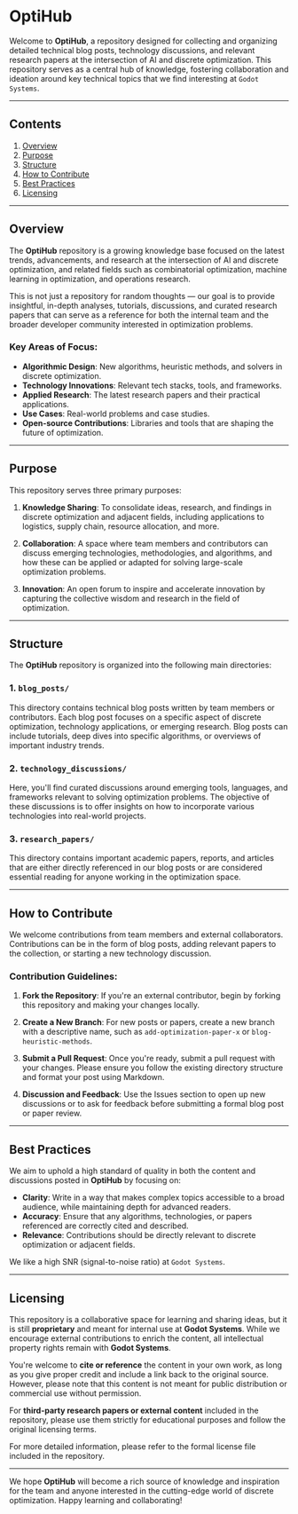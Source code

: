 # OptiHub

Welcome to **OptiHub**, a repository designed for collecting and organizing detailed technical blog posts, technology discussions, and relevant research papers at the intersection of AI and discrete optimization. This repository serves as a central hub of knowledge, fostering collaboration and ideation around key technical topics that we find interesting at `Godot Systems`.

---

## Contents

1. [Overview](#overview)
2. [Purpose](#purpose)
3. [Structure](#structure)
4. [How to Contribute](#how-to-contribute)
5. [Best Practices](#best-practices)
6. [Licensing](#licensing)

---

## Overview

The **OptiHub** repository is a growing knowledge base focused on the latest trends, advancements, and research at the intersection of AI and discrete optimization, and related fields such as combinatorial optimization, machine learning in optimization, and operations research.

This is not just a repository for random thoughts — our goal is to provide insightful, in-depth analyses, tutorials, discussions, and curated research papers that can serve as a reference for both the internal team and the broader developer community interested in optimization problems. 

### Key Areas of Focus:

- **Algorithmic Design**: New algorithms, heuristic methods, and solvers in discrete optimization.
- **Technology Innovations**: Relevant tech stacks, tools, and frameworks.
- **Applied Research**: The latest research papers and their practical applications.
- **Use Cases**: Real-world problems and case studies.
- **Open-source Contributions**: Libraries and tools that are shaping the future of optimization.

---

## Purpose

This repository serves three primary purposes:

1. **Knowledge Sharing**: To consolidate ideas, research, and findings in discrete optimization and adjacent fields, including applications to logistics, supply chain, resource allocation, and more.
  
2. **Collaboration**: A space where team members and contributors can discuss emerging technologies, methodologies, and algorithms, and how these can be applied or adapted for solving large-scale optimization problems.
   
3. **Innovation**: An open forum to inspire and accelerate innovation by capturing the collective wisdom and research in the field of optimization.

---

## Structure

The **OptiHub** repository is organized into the following main directories:

### 1. `blog_posts/`

This directory contains technical blog posts written by team members or contributors. Each blog post focuses on a specific aspect of discrete optimization, technology applications, or emerging research. Blog posts can include tutorials, deep dives into specific algorithms, or overviews of important industry trends.

### 2. `technology_discussions/`

Here, you'll find curated discussions around emerging tools, languages, and frameworks relevant to solving optimization problems. The objective of these discussions is to offer insights on how to incorporate various technologies into real-world projects.

### 3. `research_papers/`

This directory contains important academic papers, reports, and articles that are either directly referenced in our blog posts or are considered essential reading for anyone working in the optimization space.

---

## How to Contribute

We welcome contributions from team members and external collaborators. Contributions can be in the form of blog posts, adding relevant papers to the collection, or starting a new technology discussion. 

### Contribution Guidelines:

1. **Fork the Repository**: If you're an external contributor, begin by forking this repository and making your changes locally.

2. **Create a New Branch**: For new posts or papers, create a new branch with a descriptive name, such as `add-optimization-paper-x` or `blog-heuristic-methods`.

3. **Submit a Pull Request**: Once you're ready, submit a pull request with your changes. Please ensure you follow the existing directory structure and format your post using Markdown.

4. **Discussion and Feedback**: Use the Issues section to open up new discussions or to ask for feedback before submitting a formal blog post or paper review.

---

## Best Practices

We aim to uphold a high standard of quality in both the content and discussions posted in **OptiHub** by focusing on:

- **Clarity**: Write in a way that makes complex topics accessible to a broad audience, while maintaining depth for advanced readers.
- **Accuracy**: Ensure that any algorithms, technologies, or papers referenced are correctly cited and described.
- **Relevance**: Contributions should be directly relevant to discrete optimization or adjacent fields.

We like a high SNR (signal-to-noise ratio) at `Godot Systems`.

---

## Licensing

This repository is a collaborative space for learning and sharing ideas, but it is still **proprietary** and meant for internal use at **Godot Systems**. While we encourage external contributions to enrich the content, all intellectual property rights remain with **Godot Systems**.

You're welcome to **cite or reference** the content in your own work, as long as you give proper credit and include a link back to the original source. However, please note that this content is not meant for public distribution or commercial use without permission.

For **third-party research papers or external content** included in the repository, please use them strictly for educational purposes and follow the original licensing terms.

For more detailed information, please refer to the formal license file included in the repository.

---

We hope **OptiHub** will become a rich source of knowledge and inspiration for the team and anyone interested in the cutting-edge world of discrete optimization. Happy learning and collaborating!

